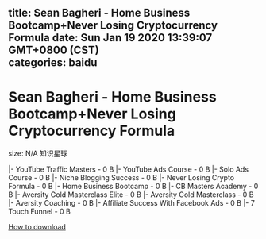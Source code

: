
title: Sean Bagheri - Home Business Bootcamp+Never Losing Cryptocurrency Formula
date: Sun Jan 19 2020 13:39:07 GMT+0800 (CST)    
categories: baidu
---

# Sean Bagheri - Home Business Bootcamp+Never Losing Cryptocurrency Formula
size: N/A
 知识星球
 
|- YouTube Traffic Masters - 0 B
|- YouTube Ads Course - 0 B
|- Solo Ads Course - 0 B
|- Niche Blogging Success - 0 B
|- Never Losing Crypto Formula - 0 B
|- Home Business Bootcamp - 0 B
|- CB Masters Academy - 0 B
|- Aversity Gold Masterclass Elite - 0 B
|- Aversity Gold Masterclass - 0 B
|- Aversity Coaching - 0 B
|- Affiliate Success With Facebook Ads - 0 B
|- 7 Touch Funnel - 0 B

[How to download](https://bpcam.bemobtrk.com/go/2ceec3aa-1ca2-46d6-b9ff-aaa5c184517c?jno=5224)